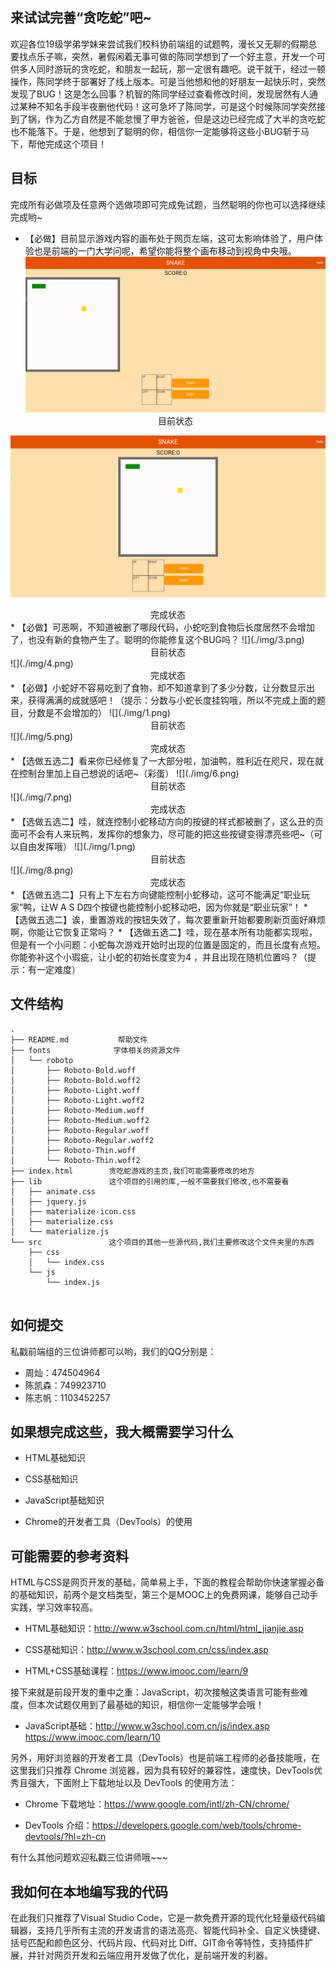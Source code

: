 ##  来试试完善“贪吃蛇”吧~

欢迎各位19级学弟学妹来尝试我们校科协前端组的试题鸭，漫长又无聊的假期总要找点乐子嘛，突然，暑假闲着无事可做的陈同学想到了一个好主意，开发一个可供多人同时游玩的贪吃蛇，和朋友一起玩，那一定很有趣吧。说干就干，经过一顿操作，陈同学终于部署好了线上版本。可是当他想和他的好朋友一起快乐时，突然发现了BUG！这是怎么回事？机智的陈同学经过查看修改时间，发现居然有人通过某种不知名手段半夜删他代码！这可急坏了陈同学，可是这个时候陈同学突然接到了锅，作为乙方自然是不能怠慢了甲方爸爸，但是这边已经完成了大半的贪吃蛇也不能落下。于是，他想到了聪明的你，相信你一定能够将这些小BUG斩于马下，帮他完成这个项目！

## 目标

完成所有必做项及任意两个选做项即可完成免试题，当然聪明的你也可以选择继续完成哟~
* 【必做】目前显示游戏内容的画布处于网页左端，这可太影响体验了，用户体验也是前端的一门大学问呢，希望你能将整个画布移动到视角中央哦。
  ![](./img/1.png)
  <center>目前状态</center>
![](./img/2.png)
<center>完成状态</center>
* 【必做】可恶啊，不知道被删了哪段代码，小蛇吃到食物后长度居然不会增加了，也没有新的食物产生了。聪明的你能修复这个BUG吗？
  ![](./img/3.png)
  <center>目前状态</center>
![](./img/4.png)
  
  <center>完成状态</center>
* 【必做】小蛇好不容易吃到了食物，却不知道拿到了多少分数，让分数显示出来，获得满满的成就感吧！（提示：分数与小蛇长度挂钩哦，所以不完成上面的题目，分数是不会增加的）
  ![](./img/1.png)
  <center>目前状态</center>
![](./img/5.png)
  
  <center>完成状态</center>
* 【选做五选二】看来你已经修复了一大部分啦，加油鸭，胜利近在咫尺，现在就在控制台里加上自己想说的话吧~（彩蛋）
  ![](./img/6.png)
<center>目前状态</center>
![](./img/7.png)
<center>完成状态</center>
* 【选做五选二】哇，就连控制小蛇移动方向的按键的样式都被删了，这么丑的页面可不会有人来玩鸭，发挥你的想象力，尽可能的把这些按键变得漂亮些吧~（可以自由发挥哦）
  ![](./img/1.png)
<center>目前状态</center>
![](./img/8.png)
<center>完成状态</center>
* 【选做五选二】只有上下左右方向键能控制小蛇移动，这可不能满足“职业玩家”鸭，让W A S D四个按键也能控制小蛇移动吧，因为你就是“职业玩家”！
* 【选做五选二】诶，重置游戏的按钮失效了，每次要重新开始都要刷新页面好麻烦啊，你能让它恢复正常吗？
* 【选做五选二】哇，现在基本所有功能都实现啦，但是有一个小问题：小蛇每次游戏开始时出现的位置是固定的，而且长度有点短。你能弥补这个小瑕疵，让小蛇的初始长度变为4 ，并且出现在随机位置吗？（提示：有一定难度）

## 文件结构

```
.
├── README.md           帮助文件
├── fonts              字体相关的资源文件
│   └── roboto
│       ├── Roboto-Bold.woff
│       ├── Roboto-Bold.woff2
│       ├── Roboto-Light.woff
│       ├── Roboto-Light.woff2
│       ├── Roboto-Medium.woff
│       ├── Roboto-Medium.woff2
│       ├── Roboto-Regular.woff
│       ├── Roboto-Regular.woff2
│       ├── Roboto-Thin.woff
│       └── Roboto-Thin.woff2
├── index.html        贪吃蛇游戏的主页,我们可能需要修改的地方
├── lib               这个项目的引用的库,一般不需要我们修改,也不需要看
│   ├── animate.css
│   ├── jquery.js
│   ├── materialize-icon.css
│   ├── materialize.css
│   └── materialize.js
└── src               这个项目的其他一些源代码,我们主要修改这个文件夹里的东西
    ├── css  
    │   └── index.css
    └── js
        └── index.js


```

## 如何提交

私戳前端组的三位讲师都可以哟，我们的QQ分别是：

* 周灿：474504964
* 陈凯森：749923710
* 陈志帆：1103452257

## 如果想完成这些，我大概需要学习什么

   * HTML基础知识

   * CSS基础知识

   * JavaScript基础知识

   * Chrome的开发者工具（DevTools）的使用

## 可能需要的参考资料

HTML与CSS是网页开发的基础，简单易上手，下面的教程会帮助你快速掌握必备的基础知识，前两个是文档类型，第三个是MOOC上的免费网课，能够自己动手实践，学习效率较高。

*  HTML基础知识：http://www.w3school.com.cn/html/html_jianjie.asp

* CSS基础知识：http://www.w3school.com.cn/css/index.asp

* HTML+CSS基础课程：https://www.imooc.com/learn/9

接下来就是前段开发的重中之重：JavaScript，初次接触这类语言可能有些难度，但本次试题仅用到了最基础的知识，相信你一定能够学会哦！

* JavaScript基础：http://www.w3school.com.cn/js/index.asp     https://www.imooc.com/learn/10

另外，用好浏览器的开发者工具（DevTools）也是前端工程师的必备技能哦，在这里我们只推荐 Chrome 浏览器，因为具有较好的兼容性，速度快，DevTools优秀且强大，下面附上下载地址以及 DevTools 的使用方法：

* Chrome 下载地址：https://www.google.com/intl/zh-CN/chrome/

* DevTools      介绍：<https://developers.google.com/web/tools/chrome-devtools/?hl=zh-cn>

 有什么其他问题欢迎私戳三位讲师哦~~~

## 我如何在本地编写我的代码

在此我们只推荐了Visual Studio Code，它是一款免费开源的现代化轻量级代码编辑器，支持几乎所有主流的开发语言的语法高亮、智能代码补全、自定义快捷键、括号匹配和颜色区分、代码片段、代码对比 Diff、GIT命令等特性，支持插件扩展，并针对网页开发和云端应用开发做了优化，是前端开发的利器。